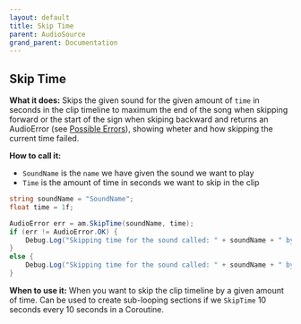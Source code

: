 ```yaml
---
layout: default
title: Skip Time
parent: AudioSource
grand_parent: Documentation
---
```


## Skip Time
**What it does:**
Skips the given sound for the given amount of ```time``` in seconds in the clip timeline to maximum the end of the song when skipping forward or the start of the sign when skiping backward
and returns an AudioError (see [Possible Errors](https://mathewhdyt.github.io/Unity-Audio-Manager/docs/documentation/index/#possible-errors)), showing wheter and how skipping the current time failed.

**How to call it:**
- ```SoundName``` is the ```name``` we have given the sound we want to play
- ```Time``` is the amount of time in seconds we want to skip in the clip

```csharp
string soundName = "SoundName";
float time = 1f;

AudioError err = am.SkipTime(soundName, time);
if (err != AudioError.OK) {
    Debug.Log("Skipping time for the sound called: " + soundName + " by the value: " + time.ToString("0.00") + " failed with error id: " + err);
}
else {
    Debug.Log("Skipping time for the sound called: " + soundName + " by the value: " + time.ToString("0.00") + " succesfull");
}
```

**When to use it:**
When you want to skip the clip timeline by a given amount of time. Can be used to create sub-looping sections if we ```SkipTime``` 10 seconds every 10 seconds in a Coroutine.

